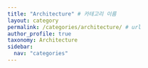 ```yaml
---
title: "Architecture" # 카테고리 이름
layout: category
permalink: /categories/architecture/ # url
author_profile: true
taxonomy: Architecture
sidebar:
  nav: "categories"
---
```


